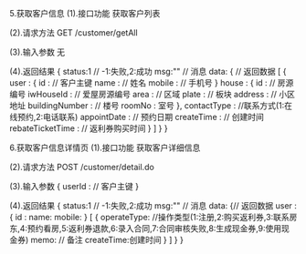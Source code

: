 5.获取客户信息
(1).接口功能
获取客户列表

(2).请求方法
GET /customer/getAll

(3).输入参数
无

(4).返回结果
{
        status:1 // -1:失败,2:成功
        msg:"" // 消息
        data: { // 返回数据
                [
                        {
                                user : {
                                        id : // 客户主键
                                        name : // 姓名
                                        mobile : // 手机号
                                }
                                house : {
                                        id : // 房源编号
                                        iwHouseId : // 爱屋房源编号
                                        area : // 区域
                                        plate : // 板块
                                        address : // 小区地址
                                        buildingNumber : // 楼号
                                        roomNo : 室号
                                },
                                contactType : //联系方式(1:在线预约,2:电话联系)
                                appointDate : // 预约日期
                                createTime : // 创建时间
                                rebateTicketTime : // 返利券购买时间
                        }
                ]
        }
}

6.获取客户信息详情页
(1).接口功能
获取客户详细信息

(2).请求方法
POST /customer/detail.do

(3).输入参数
{
        userId : // 客户主键
}

(4).返回结果
{
        status:1 // -1:失败,2:成功
        msg:"" // 消息
        data: {// 返回数据
                user : {
                        id :
                        name:
                        mobile:
                }
                [
                        {
                                operateType: //操作类型(1:注册,2:购买返利券,3:联系房东,4:预约看房,5:返利券退款,6:录入合同,7:合同审核失败,8:生成现金券,9:使用现金券)
                                memo: // 备注
                                createTime:创建时间
                        }
                ]
        }
}
